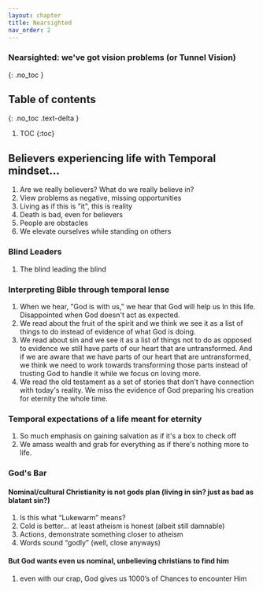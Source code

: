 ```yaml
---
layout: chapter
title: Nearsighted 
nav_order: 2
---
```


### Nearsighted: we've got vision problems (or Tunnel Vision)
{: .no_toc }

<h2>Table of contents</h2>
{: .no_toc .text-delta }

1. TOC
{:toc}

## Believers experiencing life with Temporal mindset… 

1. Are we really believers? What do we really believe in?
1. View problems as negative, missing opportunities 
1. Living as if this is "it", this is reality
1. Death is bad, even for believers
1. People are obstacles
1. We elevate ourselves while standing on others
    
### Blind Leaders

1. The blind leading the blind
   
### Interpreting Bible through temporal lense

1. When we hear, "God is with us," we hear that God will help us In this life. Disappointed when God doesn't act as expected.
1. We read about the fruit of the spirit and we think we see it as a list of things to do instead of evidence of what God is doing.
1. We read about sin and we see it as a list of things not to do as opposed to evidence we still have parts of our heart that are untransformed. And if we are aware that we have parts of our heart that are untransformed, we think we need to work towards transforming those parts instead of trusting God to handle it while we focus on loving more.
1. We read the old testament as a set of stories that don't have connection with today's reality. We miss the evidence of God preparing his creation for eternity the whole time.

### Temporal expectations of a life meant for eternity

1. So much emphasis on gaining salvation as if it's a box to check off
1. We amass wealth and grab for everything as if there's nothing more to life.

### God's Bar

#### Nominal/cultural Christianity is not gods plan (living in sin? just as bad as blatant sin?)
1. Is this what “Lukewarm” means?
1. Cold is better… at least atheism is honest (albeit still damnable)
1. Actions, demonstrate something closer to atheism
1. Words sound “godly” (well, close anyways)

#### But God wants even us nominal, unbelieving christians to find him
1. even with our crap, God gives us 1000’s of Chances to encounter Him
